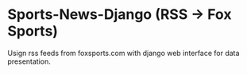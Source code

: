 # Sports-News-Django (RSS -> Fox Sports)

Usign rss feeds from foxsports.com with django web interface for data presentation.
